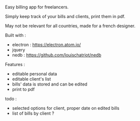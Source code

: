 
Easy billing app for freelancers.

Simply keep track of your bills and clients, print them in pdf.

May not be relevant for all countries, made for a french designer.


Built with : 
- electron : https://electron.atom.io/
- jquery
- nedb : https://github.com/louischatriot/nedb

Features :
- editable personal data
- editable client's list
- bills' data is stored and can be edited
- print to pdf

todo :
- selected options for client, proper date on edited bills 
- list of bills by client ?